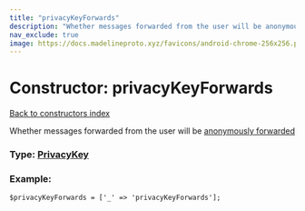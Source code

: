 ```yaml
---
title: "privacyKeyForwards"
description: "Whether messages forwarded from the user will be anonymously forwarded"
nav_exclude: true
image: https://docs.madelineproto.xyz/favicons/android-chrome-256x256.png
---
```

# Constructor: privacyKeyForwards  
[Back to constructors index](/API_docs/constructors/index.html)



Whether messages forwarded from the user will be [anonymously forwarded](https://telegram.org/blog/unsend-privacy-emoji#anonymous-forwarding)




### Type: [PrivacyKey](/API_docs/types/PrivacyKey.html)


### Example:

```
$privacyKeyForwards = ['_' => 'privacyKeyForwards'];
```  

